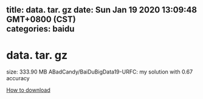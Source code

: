 
title: data. tar. gz
date: Sun Jan 19 2020 13:09:48 GMT+0800 (CST)    
categories: baidu
---

# data. tar. gz
size: 333.90 MB
 ABadCandy/BaiDuBigData19-URFC: my solution with 0.67 accuracy
 

[How to download](https://bpcam.bemobtrk.com/go/2ceec3aa-1ca2-46d6-b9ff-aaa5c184517c?jno=988)